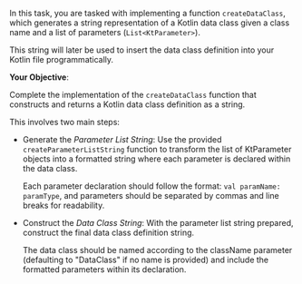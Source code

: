 In this task, you are tasked with implementing a function `createDataClass`, which generates a string representation of a Kotlin data class given a class name and a list of parameters (`List<KtParameter>`).

This string will later be used to insert the data class definition into your Kotlin file programmatically.

**Your Objective**:

Complete the implementation of the `createDataClass` function that constructs and returns a Kotlin data class definition as a string.

This involves two main steps:

* Generate the *Parameter List String*: Use the provided `createParameterListString` function to transform the list of KtParameter objects into a formatted string where each parameter is declared within the data class.

  Each parameter declaration should follow the format: `val paramName: paramType`, and parameters should be separated by commas and line breaks for readability.

* Construct the *Data Class String*: With the parameter list string prepared, construct the final data class definition string.

  The data class should be named according to the className parameter (defaulting to "DataClass" if no name is provided) and include the formatted parameters within its declaration.